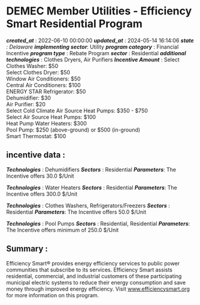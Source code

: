 # DEMEC Member Utilities - Efficiency Smart Residential Program 
 ***created_at*** : 2022-06-10 00:00:00 
 ***updated_at*** : 2024-05-14 16:14:06 
 ***state** : Delaware 
 **implementing sector***: Utility 
 ***program category*** : Financial Incentive 
 ***program type*** : Rebate Program 
 ***sector*** : Residential 
 ***additional technologies*** : Clothes Dryers, Air Purifiers 
 ***Incentive Amount*** : Select Clothes Washer: $50  
Select Clothes Dryer: $50  
Window Air Conditioners: $50  
Central Air Conditioners: $100  
ENERGY STAR Refrigerator: $50  
Dehumidifier: $30  
Air Purifier: $20  
Select Cold Climate Air Source Heat Pumps: $350 - $750  
Select Air Source Heat Pumps: $100  
Heat Pump Water Heaters: $300  
Pool Pump: $250 (above-ground) or $500 (in-ground)  
Smart Thermostat: $100

 
 ## incentive data : 
 ***Technologies*** : Dehumidifiers 
 ***Sectors*** : Residential 
 ***Parameters***: The Incentive offers 30.0 $/Unit 
 
 ***Technologies*** : Water Heaters 
 ***Sectors*** : Residential 
 ***Parameters***: The Incentive offers 300.0 $/Unit 
 
 ***Technologies*** : Clothes Washers, Refrigerators/Freezers 
 ***Sectors*** : Residential 
 ***Parameters***: The Incentive offers 50.0 $/Unit 
 
 ***Technologies*** : Pool Pumps 
 ***Sectors*** : Residential, Residential 
 ***Parameters***: The Incentive offers minimum of 250.0 $/Unit 
 
 ## Summary : 
 Efficiency Smart® provides energy efficiency services to public power
communities that subscribe to its services. Efficiency Smart assists
residential, commercial, and industrial customers of these participating
municipal electric systems to reduce their energy consumption and save money
through improved energy efficiency. Visit www.efficiencysmart.org for more
information on this program.

 
 